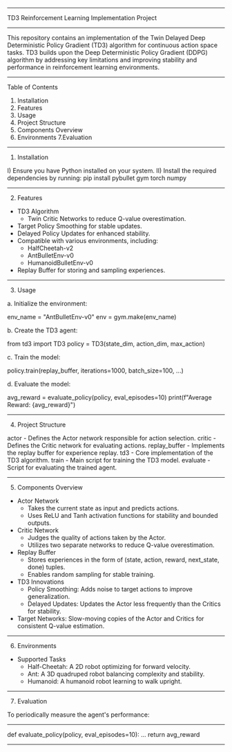 ----------------------------------------------------------------------------------------------------------------------------------------------------------------------------------------

  TD3 Reinforcement Learning Implementation Project
  
----------------------------------------------------------------------------------------------------------------------------------------------------------------------------------------

  This repository contains an implementation of the Twin Delayed Deep Deterministic Policy Gradient (TD3) algorithm for continuous action space tasks.
  TD3 builds upon the Deep Deterministic Policy Gradient (DDPG) algorithm by addressing key limitations and improving stability and performance in reinforcement learning environments.

----------------------------------------------------------------------------------------------------------------------------------------------------------------------------------------

  Table of Contents
  
  1. Installation
  2. Features
  3. Usage
  4. Project Structure
  5. Components Overview
  6. Environments
  7.Evaluation

----------------------------------------------------------------------------------------------------------------------------------------------------------------------------------------

  1. Installation

  I) Ensure you have Python installed on your system.
  II) Install the required dependencies by running:
  pip install pybullet gym torch numpy
  
----------------------------------------------------------------------------------------------------------------------------------------------------------------------------------------

  2. Features
     
  - TD3 Algorithm
    * Twin Critic Networks to reduce Q-value overestimation.
  - Target Policy Smoothing for stable updates.
  - Delayed Policy Updates for enhanced stability.
  - Compatible with various environments, including:
    * HalfCheetah-v2
    * AntBulletEnv-v0
    * HumanoidBulletEnv-v0
  - Replay Buffer for storing and sampling experiences.

----------------------------------------------------------------------------------------------------------------------------------------------------------------------------------------

  3. Usage

  a. Initialize the environment:

env_name = "AntBulletEnv-v0"
env = gym.make(env_name)

  b. Create the TD3 agent:

from td3 import TD3
policy = TD3(state_dim, action_dim, max_action)
  
  c. Train the model:

policy.train(replay_buffer, iterations=1000, batch_size=100, ...)

  d. Evaluate the model:

avg_reward = evaluate_policy(policy, eval_episodes=10)
print(f"Average Reward: {avg_reward}")

----------------------------------------------------------------------------------------------------------------------------------------------------------------------------------------

  4. Project Structure

actor - Defines the Actor network responsible for action selection.
critic - Defines the Critic network for evaluating actions.
replay_buffer - Implements the replay buffer for experience replay.
td3 - Core implementation of the TD3 algorithm.
train - Main script for training the TD3 model.
evaluate - Script for evaluating the trained agent.

----------------------------------------------------------------------------------------------------------------------------------------------------------------------------------------

  5. Components Overview

  - Actor Network
    * Takes the current state as input and predicts actions.
    * Uses ReLU and Tanh activation functions for stability and bounded outputs.
  - Critic Network
    * Judges the quality of actions taken by the Actor.
    * Utilizes two separate networks to reduce Q-value overestimation.
  - Replay Buffer
    * Stores experiences in the form of (state, action, reward, next_state, done) tuples.
    * Enables random sampling for stable training.
  - TD3 Innovations
    * Policy Smoothing: Adds noise to target actions to improve generalization.
    * Delayed Updates: Updates the Actor less frequently than the Critics for stability.
  - Target Networks: Slow-moving copies of the Actor and Critics for consistent Q-value estimation.

----------------------------------------------------------------------------------------------------------------------------------------------------------------------------------------

  6. Environments
     
  - Supported Tasks
    * Half-Cheetah: A 2D robot optimizing for forward velocity.
    * Ant: A 3D quadruped robot balancing complexity and stability.
    * Humanoid: A humanoid robot learning to walk upright.

----------------------------------------------------------------------------------------------------------------------------------------------------------------------------------------

  7. Evaluation
     
To periodically measure the agent's performance:

----------------------------------------------------------------------------------------------------------------------------------------------------------------------------------------

def evaluate_policy(policy, eval_episodes=10):
    ...
    return avg_reward

----------------------------------------------------------------------------------------------------------------------------------------------------------------------------------------
